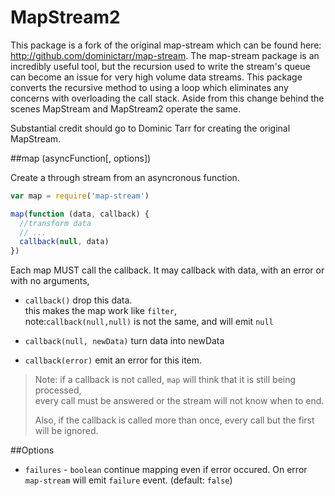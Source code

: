 # MapStream2

This package is a fork of the original map-stream which can be found here: http://github.com/dominictarr/map-stream.
The map-stream package is an incredibly useful tool, but the recursion used to write the stream's queue can become an issue for very high volume data streams. This package converts the recursive method to using a loop which eliminates any concerns with overloading the call stack. Aside from this change behind the scenes MapStream and MapStream2 operate the same. 

Substantial credit should go to Dominic Tarr for creating the original MapStream.

##map (asyncFunction[, options])

Create a through stream from an asyncronous function.  

``` js
var map = require('map-stream')

map(function (data, callback) {
  //transform data
  // ...
  callback(null, data)
})

```

Each map MUST call the callback. It may callback with data, with an error or with no arguments, 

  * `callback()` drop this data.  
    this makes the map work like `filter`,  
    note:`callback(null,null)` is not the same, and will emit `null`

  * `callback(null, newData)` turn data into newData
    
  * `callback(error)` emit an error for this item.

>Note: if a callback is not called, `map` will think that it is still being processed,   
>every call must be answered or the stream will not know when to end.  
>
>Also, if the callback is called more than once, every call but the first will be ignored.

##Options 

 * `failures` - `boolean` continue mapping even if error occured. On error `map-stream` will emit `failure` event. (default: `false`)
